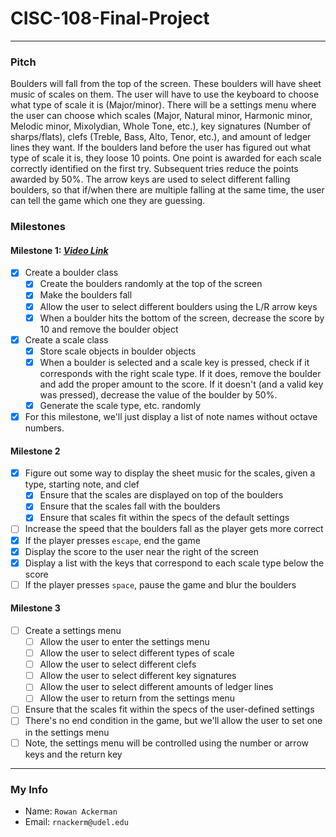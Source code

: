 # CISC-108-Final-Project
***

### Pitch
Boulders will fall from the top of the screen.  These boulders will have sheet
music of scales on them.  The user will have to use the keyboard to choose what
type of scale it is (Major/minor).  There will be a settings menu where the user
can choose which scales (Major, Natural minor, Harmonic minor, Melodic minor,
Mixolydian, Whole Tone, etc.), key signatures (Number of sharps/flats), clefs
(Treble, Bass, Alto, Tenor, etc.), and amount of ledger lines they want. If the
boulders land before the user has figured out what type of scale it is, they
loose 10 points.  One point is awarded for each scale correctly identified on
the first try.  Subsequent tries reduce the points awarded by 50%.  The arrow
keys are used to select different falling boulders, so that if/when there are
multiple falling at the same time, the user can tell the game which one they are
guessing.  

### Milestones
#### Milestone 1: *[Video Link](https://youtu.be/jAdGS6ejogo)*
- [x] Create a boulder class
  - [x] Create the boulders randomly at the top of the screen
  - [x] Make the boulders fall
  - [x] Allow the user to select different boulders using the L/R arrow keys
  - [x] When a boulder hits the bottom of the screen, decrease the score by 10
        and remove the boulder object
- [x] Create a scale class
  - [x] Store scale objects in boulder objects
  - [x] When a boulder is selected and a scale key is pressed, check if it
        corresponds with the right scale type.  If it does, remove the boulder
        and add the proper amount to the score.  If it doesn't (and a valid
        key was pressed), decrease the value of the boulder by 50%.  
  - [x] Generate the scale type, etc. randomly
- [x] For this milestone, we'll just display a list of note names without
      octave numbers.  

#### Milestone 2
- [x] Figure out some way to display the sheet music for the scales, given a
      type, starting note, and clef
  - [x] Ensure that the scales are displayed on top of the boulders
  - [x] Ensure that the scales fall with the boulders
  - [x] Ensure that scales fit within the specs of the default settings
- [ ] Increase the speed that the boulders fall as the player gets more correct
- [x] If the player presses `escape`, end the game
- [x] Display the score to the user near the right of the screen
- [x] Display a list with the keys that correspond to each scale type below the
      score
- [ ] If the player presses `space`, pause the game and blur the boulders

#### Milestone 3
- [ ] Create a settings menu
  - [ ] Allow the user to enter the settings menu
  - [ ] Allow the user to select different types of scale
  - [ ] Allow the user to select different clefs
  - [ ] Allow the user to select different key signatures
  - [ ] Allow the user to select different amounts of ledger lines
  - [ ] Allow the user to return from the settings menu
- [ ] Ensure that the scales fit within the specs of the user-defined settings
- [ ] There's no end condition in the game, but we'll allow the user to set one
      in the settings menu
- [ ] Note, the settings menu will be controlled using the number or arrow keys
      and the return key

***
### My Info
- Name: `Rowan Ackerman`
- Email: `rnackerm@udel.edu`
